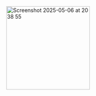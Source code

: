 <img width="221" alt="Screenshot 2025-05-06 at 20 38 55" src="https://github.com/user-attachments/assets/82b0406c-8ea1-4be5-8a74-787a36c5e61b" />
